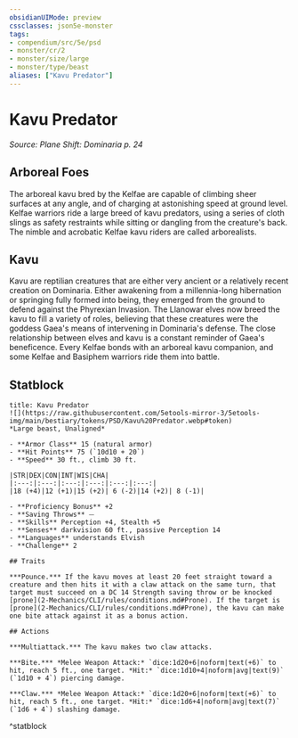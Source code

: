 ```yaml
---
obsidianUIMode: preview
cssclasses: json5e-monster
tags:
- compendium/src/5e/psd
- monster/cr/2
- monster/size/large
- monster/type/beast
aliases: ["Kavu Predator"]
---
```

# Kavu Predator
*Source: Plane Shift: Dominaria p. 24*  

## Arboreal Foes

The arboreal kavu bred by the Kelfae are capable of climbing sheer surfaces at any angle, and of charging at astonishing speed at ground level. Kelfae warriors ride a large breed of kavu predators, using a series of cloth slings as safety restraints while sitting or dangling from the creature's back. The nimble and acrobatic Kelfae kavu riders are called arborealists.

## Kavu

Kavu are reptilian creatures that are either very ancient or a relatively recent creation on Dominaria. Either awakening from a millennia-long hibernation or springing fully formed into being, they emerged from the ground to defend against the Phyrexian Invasion. The Llanowar elves now breed the kavu to fill a variety of roles, believing that these creatures were the goddess Gaea's means of intervening in Dominaria's defense. The close relationship between elves and kavu is a constant reminder of Gaea's beneficence. Every Kelfae bonds with an arboreal kavu companion, and some Kelfae and Basiphem warriors ride them into battle.

## Statblock

```ad-statblock
title: Kavu Predator
![](https://raw.githubusercontent.com/5etools-mirror-3/5etools-img/main/bestiary/tokens/PSD/Kavu%20Predator.webp#token)
*Large beast, Unaligned*

- **Armor Class** 15 (natural armor)
- **Hit Points** 75 (`10d10 + 20`)
- **Speed** 30 ft., climb 30 ft.

|STR|DEX|CON|INT|WIS|CHA|
|:---:|:---:|:---:|:---:|:---:|:---:|
|18 (+4)|12 (+1)|15 (+2)| 6 (-2)|14 (+2)| 8 (-1)|

- **Proficiency Bonus** +2
- **Saving Throws** ⏤
- **Skills** Perception +4, Stealth +5
- **Senses** darkvision 60 ft., passive Perception 14
- **Languages** understands Elvish
- **Challenge** 2

## Traits

***Pounce.*** If the kavu moves at least 20 feet straight toward a creature and then hits it with a claw attack on the same turn, that target must succeed on a DC 14 Strength saving throw or be knocked [prone](2-Mechanics/CLI/rules/conditions.md#Prone). If the target is [prone](2-Mechanics/CLI/rules/conditions.md#Prone), the kavu can make one bite attack against it as a bonus action.

## Actions

***Multiattack.*** The kavu makes two claw attacks.

***Bite.*** *Melee Weapon Attack:* `dice:1d20+6|noform|text(+6)` to hit, reach 5 ft., one target. *Hit:* `dice:1d10+4|noform|avg|text(9)` (`1d10 + 4`) piercing damage.

***Claw.*** *Melee Weapon Attack:* `dice:1d20+6|noform|text(+6)` to hit, reach 5 ft., one target. *Hit:* `dice:1d6+4|noform|avg|text(7)` (`1d6 + 4`) slashing damage.
```
^statblock